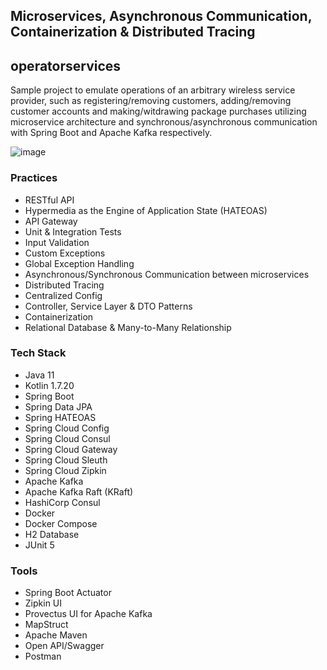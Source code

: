 ## **Microservices, Asynchronous Communication, Containerization & Distributed Tracing**

## operatorservices
Sample project to emulate operations of an arbitrary wireless service provider, such as registering/removing customers, adding/removing customer accounts and making/witdrawing package purchases utilizing microservice architecture and synchronous/asynchronous communication with Spring Boot and Apache Kafka respectively. 

![image](https://user-images.githubusercontent.com/29688260/209225025-981a49d6-969d-484a-b4f5-0c78a241dfc3.png)


### Practices
* RESTful API
* Hypermedia as the Engine of Application State (HATEOAS)
* API Gateway
* Unit & Integration Tests
* Input Validation
* Custom Exceptions
* Global Exception Handling
* Asynchronous/Synchronous Communication between microservices 
* Distributed Tracing
* Centralized Config
* Controller, Service Layer & DTO Patterns
* Containerization
* Relational Database & Many-to-Many Relationship

### Tech Stack
* Java 11
* Kotlin 1.7.20
* Spring Boot
* Spring Data JPA
* Spring HATEOAS
* Spring Cloud Config
* Spring Cloud Consul
* Spring Cloud Gateway
* Spring Cloud Sleuth
* Spring Cloud Zipkin
* Apache Kafka
* Apache Kafka Raft (KRaft)
* HashiCorp Consul
* Docker
* Docker Compose
* H2 Database
* JUnit 5

### Tools
* Spring Boot Actuator
* Zipkin UI
* Provectus UI for Apache Kafka
* MapStruct
* Apache Maven
* Open API/Swagger
* Postman

